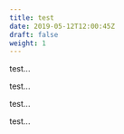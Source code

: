```yaml
---
title: test
date: 2019-05-12T12:00:45Z
draft: false
weight: 1
---
```


test...

test...

test...

test...
